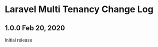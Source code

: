 Laravel Multi Tenancy Change Log
================================

1.0.0 Feb 20, 2020
------------------

Initial release

